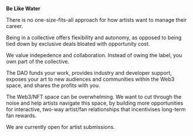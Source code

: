 **Be Like Water**

There is no one-size-fits-all approach for how artists want to manage their career.

Being in a collective offers flexibility and autonomy, as opposed to being tied down by exclusive deals bloated with opportunity cost. 

We value indepedence and collaboration. Instead of owing the label, you own part of the collective.

The DAO funds your work, provides industry and developer support, exposes your art to new audiences and communities within the Web3 space, and shares the profits with you. 

The Web3/NFT space can be overwhelming. We want to cut through the noise and help artists navigate this space, by building more opportunities for interactive, two-way artist/fan relationships that incentivises long-term fan rewards. 

We are currently open for artist submissions. 
